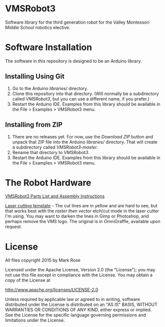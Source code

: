 # VMSRobot3
Software library for the third generation robot for the Valley Montessori Middle School robotics elective.

# Software Installation
The software in this repository is designed to be an Arduino library.

## Installing Using Git
1. Go to the Arduino *libraries/* directory.
1. Clone this repository into that directory. (Will normally be a subdirectory called *VMSRobot3*, but you can use a different name, if you prefer.)
1. Restart the Arduino IDE. Examples from this library should be available in the File > Examples > VMSRobot3 menu.

## Installing from ZIP
1. There are no releases yet. For now, use the *Download ZIP* button and unpack that ZIP file into the Arduino *libraries/* directory. That will create a subdirectory called *VMSRobot3-master*.
1. Rename that directory to *VMSRobot3*.
1. Restart the Arduino IDE. Examples from this library should be available in the File > Examples > VMSRobot3 menu.

# The Robot Hardware
[VMSRobot3 Parts List and Assembly Instructions](https://docs.google.com/document/d/1aMgGn_GMRXm6yo6lkSCQl6jxoEXO4kdBOoNrrVF_mG0/edit?usp=sharing)

[Laser cutting template](https://drive.google.com/file/d/0B1_iFljgq8uCeUViWE9STkExa00/view?usp=sharing) - The cut lines are in yellow and are hard to see, but that works best with the *raster then vector* etch/cut mode in the laser cutter I'm using. You may want to darken the lines in Gimp or Photoshop, and perhaps remove the VMS logo. The original is in OmniGraffle, available upon request.

# License
All files copyright 2015 by Mark Rose

Licensed under the Apache License, Version 2.0 (the "License");
you may not use this file except in compliance with the License.
You may obtain a copy of the License at

http://www.apache.org/licenses/LICENSE-2.0

Unless required by applicable law or agreed to in writing, software
distributed under the License is distributed on an "AS IS" BASIS,
WITHOUT WARRANTIES OR CONDITIONS OF ANY KIND, either express or implied.
See the License for the specific language governing permissions and
limitations under the License.
